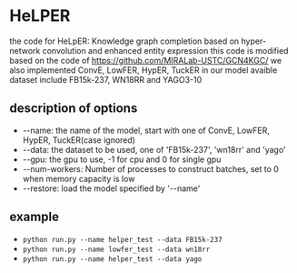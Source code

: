 # HeLPER
the code for HeLpER: Knowledge graph completion based on hyper-network convolution and enhanced entity expression
this code is modified based on the code of https://github.com/MIRALab-USTC/GCN4KGC/
we also implemented ConvE, LowFER, HypER, TuckER in our model
avaible dataset include FB15k-237, WN18RR and YAGO3-10
## description of options 
+ --name: the name of the model, start with one of ConvE, LowFER, HypER, TuckER(case ignored)
+ --data: the dataset to be used, one of 'FB15k-237', 'wn18rr' and 'yago'
+ --gpu: the gpu to use, -1 for cpu and 0 for single gpu
+ --num-workers: Number of processes to construct batches, set to 0 when memory capacity is low
+ --restore: load the model specified by '--name'
## example
+ `python run.py --name helper_test --data FB15k-237`
+ `python run.py --name lowfer_test --data wn18rr`
+ `python run.py --name helper_test --data yago`
